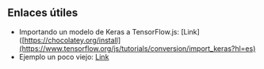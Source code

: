 ## Enlaces útiles
- Importando un modelo de Keras a TensorFlow.js: [Link]([https://chocolatey.org/install](https://www.tensorflow.org/js/tutorials/conversion/import_keras?hl=es)
- Ejemplo un poco viejo: [Link](https://www.youtube.com/watch?v=JpE4bYyRADI)
